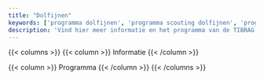 ```yaml
---
title: "Dolfijnen"
keywords: ['programma dolfijnen', 'programma scouting dolfijnen', 'programma tibrag dolfijnen']
description: 'Vind hier meer informatie en het programma van de TIBRAG dolfijnen.'
---
```


{{< columns >}}
{{< column >}}
Informatie
{{< /column >}}

{{< column >}}
Programma
{{< /column >}}
{{< /columns >}}
